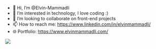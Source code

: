 - 👋 Hi, I’m @Elvin-Mammadli
- 👀 I’m interested in technology, I love coding :)
- 👀 I’m looking to collaborate on front-end projects
- 📫 How to reach me: https://www.linkedin.com/in/elvinmammadli/
- 🌐 Portfolio: https://www.elvinmammadli.com/

![](https://komarev.com/ghpvc/?username=Elvin-Mammadli&color=brightgreen)

<!---
Elvin-Mammadli/Elvin-Mammadli is a ✨ special ✨ repository because its `README.md` (this file) appears on your GitHub profile.
You can click the Preview link to take a look at your changes.
--->

